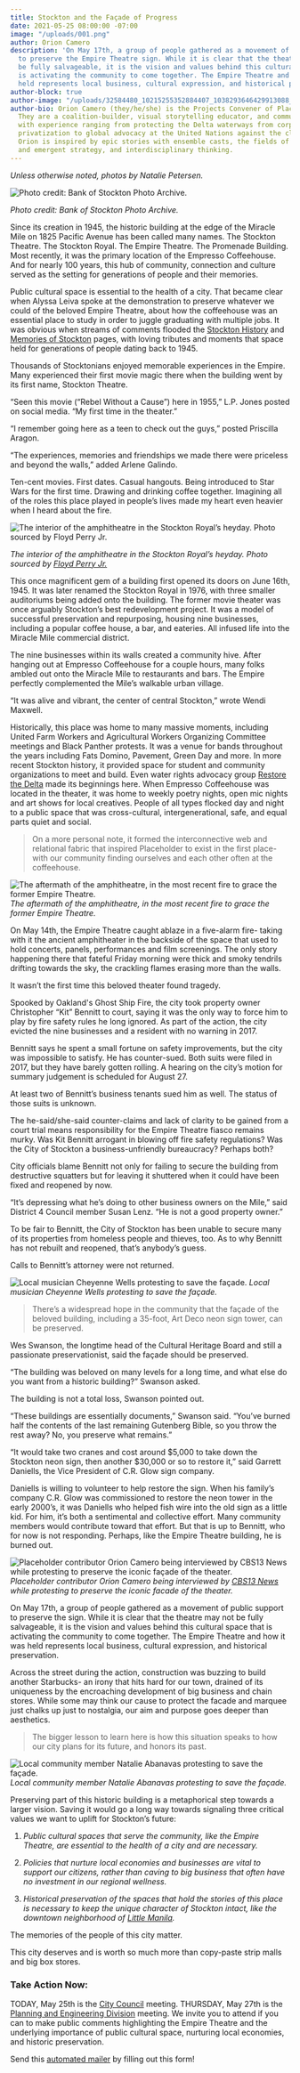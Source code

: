 ```yaml
---
title: Stockton and the Façade of Progress
date: 2021-05-25 08:00:00 -07:00
image: "/uploads/001.png"
author: Orion Camero
description: 'On May 17th, a group of people gathered as a movement of public support
  to preserve the Empire Theatre sign. While it is clear that the theatre may not
  be fully salvageable, it is the vision and values behind this cultural space that
  is activating the community to come together. The Empire Theatre and how it was
  held represents local business, cultural expression, and historical preservation. '
author-block: true
author-image: "/uploads/32584480_10215255352884407_1038293646429913088_o.jpg"
author-bio: Orion Camero (they/he/she) is the Projects Convener of Placeholder Magazine.
  They are a coalition-builder, visual storytelling educator, and community organizer
  with experience ranging from protecting the Delta waterways from corporate water
  privatization to global advocacy at the United Nations against the climate crisis.
  Orion is inspired by epic stories with ensemble casts, the fields of spiritual ecology
  and emergent strategy, and interdisciplinary thinking.
---
```


*Unless otherwise noted, photos by Natalie Petersen.*

![Photo credit: Bank of Stockton Photo Archive.](/uploads/Screen%20Shot%202021-05-24%20at%2010.56.12%20PM.png)

*Photo credit: Bank of Stockton Photo Archive.*

Since its creation in 1945, the historic building at the edge of the Miracle Mile on 1825 Pacific Avenue has been called many names. The Stockton Theatre. The Stockton Royal. The Empire Theatre. The Promenade Building. Most recently, it was the primary location of the Empresso Coffeehouse. And for nearly 100 years, this hub of community, connection and culture served as the setting for generations of people and their memories.

Public cultural space is essential to the health of a city. That became clear when Alyssa Leiva spoke at the demonstration to preserve whatever we could of the beloved Empire Theatre, about how the coffeehouse was an essential place to study in order to juggle graduating with multiple jobs. It was obvious when streams of comments flooded the [Stockton History](https://www.facebook.com/groups/stocktonhistory) and [Memories of Stockton](https://www.facebook.com/groups/225948760841919) pages, with loving tributes and moments that space held for generations of people dating back to 1945.

Thousands of Stocktonians enjoyed memorable experiences in the Empire. Many experienced their first movie magic there when the building went by its first name, Stockton Theatre.

“Seen this movie (“Rebel Without a Cause”) here in 1955,” L.P. Jones posted on social media. “My first time in the theater.”

“I remember going here as a teen to check out the guys,” posted Priscilla Aragon.

“The experiences, memories and friendships we made there were priceless and beyond the walls,” added Arlene Galindo.

Ten-cent movies. First dates. Casual hangouts. Being introduced to Star Wars for the first time. Drawing and drinking coffee together. Imagining all of the roles this place played in people’s lives made my heart even heavier when I heard about the fire.

![The interior of the amphitheatre in the Stockton Royal’s heyday. Photo sourced by Floyd Perry Jr.](/uploads/Screen%20Shot%202021-05-20%20at%202.35.45%20PM.png)

*The interior of the amphitheatre in the Stockton Royal’s heyday. Photo sourced by [Floyd Perry Jr.](https://bobwilkinsthemanbehindthecigar.blogspot.com/2007/04/history-and-pictures-of-stockton-royal.html?m=1&fbclid=IwAR3Lo_bRV_620aod7KpMuanPNt5neAznmjyQWeUaCnHDemuH7aMaLyChjtE)*

This once magnificent gem of a building first opened its doors on June 16th, 1945. It was later renamed the Stockton Royal in 1976, with three smaller auditoriums being added onto the building. The former movie theater was once arguably Stockton’s best redevelopment project. It was a model of successful preservation and repurposing, housing nine businesses, including a popular coffee house, a bar, and eateries. All infused life into the Miracle Mile commercial district.

The nine businesses within its walls created a community hive. After hanging out at Empresso Coffeehouse for a couple hours, many folks ambled out onto the Miracle Mile to restaurants and bars. The Empire perfectly complemented the Mile’s walkable urban village.

“It was alive and vibrant, the center of central Stockton,” wrote Wendi Maxwell.

Historically, this place was home to many massive moments, including United Farm Workers and Agricultural Workers Organizing Committee meetings and Black Panther protests. It was a venue for bands throughout the years including Fats Domino, Pavement, Green Day and more. In more recent Stockton history, it provided space for student and community organizations to meet and build. Even water rights advocacy group [Restore the Delta](http://restorethedelta.org/) made its beginnings here. When Empresso Coffeehouse was located in the theater, it was home to weekly poetry nights, open mic nights and art shows for local creatives. People of all types flocked day and night to a public space that was cross-cultural, intergenerational, safe, and equal parts quiet and social.

> On a more personal note, it formed the interconnective web and relational fabric that inspired Placeholder to exist in the first place- with our community finding ourselves and each other often at the coffeehouse.

![The aftermath of the amphitheatre, in the most recent fire to grace the former Empire Theatre.](/uploads/0empresso2.jpeg)
*The aftermath of the amphitheatre, in the most recent fire to grace the former Empire Theatre.*

On May 14th, the Empire Theatre caught ablaze in a five-alarm fire- taking with it the ancient amphitheater in the backside of the space that used to hold concerts, panels, performances and film screenings. The only story happening there that fateful Friday morning were thick and smoky tendrils drifting towards the sky, the crackling flames erasing more than the walls.

It wasn’t the first time this beloved theater found tragedy.

Spooked by Oakland's Ghost Ship Fire, the city took property owner Christopher “Kit” Bennitt to court, saying it was the only way to force him to play by fire safety rules he long ignored. As part of the action, the city evicted the nine businesses and a resident with no warning in 2017.

Bennitt says he spent a small fortune on safety improvements, but the city was impossible to satisfy. He has counter-sued. Both suits were filed in 2017, but they have barely gotten rolling. A hearing on the city’s motion for summary judgement is scheduled for August 27.

At least two of Bennitt’s business tenants sued him as well. The status of those suits is unknown.

The he-said/she-said counter-claims and lack of clarity to be gained from a court trial means responsibility for the Empire Theatre fiasco remains murky. Was Kit Bennitt arrogant in blowing off fire safety regulations? Was the City of Stockton a business-unfriendly bureaucracy? Perhaps both?

City officials blame Bennitt not only for failing to secure the building from destructive squatters but for leaving it shuttered when it could have been fixed and reopened by now.

“It’s depressing what he’s doing to other business owners on the Mile,” said District 4 Council member Susan Lenz. “He is not a good property owner.”

To be fair to Bennitt, the City of Stockton has been unable to secure many of its properties from homeless people and thieves, too. As to why Bennitt has not rebuilt and reopened, that’s anybody’s guess.

Calls to Bennitt’s attorney were not returned.

![Local musician Cheyenne Wells protesting to save the façade.](/uploads/0empresso1.jpeg)
*Local musician Cheyenne Wells protesting to save the façade.*

> There’s a widespread hope in the community that the façade of the beloved building, including a 35-foot, Art Deco neon sign tower, can be preserved.

Wes Swanson, the longtime head of the Cultural Heritage Board and still a passionate preservationist, said the façade should be preserved.

“The building was beloved on many levels for a long time, and what else do you want from a historic building?” Swanson asked.

The building is not a total loss, Swanson pointed out.

“These buildings are essentially documents,” Swanson said. “You’ve burned half the contents of the last remaining Gutenberg Bible, so you throw the rest away? No, you preserve what remains.”

“It would take two cranes and cost around $5,000 to take down the Stockton neon sign, then another $30,000 or so to restore it,” said Garrett Daniells, the Vice President of C.R. Glow sign company.

Daniells is willing to volunteer to help restore the sign. When his family’s company C.R. Glow was commissioned to restore the neon tower in the early 2000’s, it was Daniells who helped fish wire into the old sign as a little kid. For him, it’s both a sentimental and collective effort. Many community members would contribute toward that effort. But that is up to Bennitt, who for now is not responding. Perhaps, like the Empire Theatre building, he is burned out.

![Placeholder contributor Orion Camero being interviewed by CBS13 News while protesting to preserve the iconic façade of the theater.](/uploads/0empresso.jpeg)
*Placeholder contributor Orion Camero being interviewed by [CBS13 News](https://sacramento.cbslocal.com/video/5594829-group-gathers-to-save-empire-theater-in-stockton/) while protesting to preserve the iconic facade of the theater.*

On May 17th, a group of people gathered as a movement of public support to preserve the sign. While it is clear that the theatre may not be fully salvageable, it is the vision and values behind this cultural space that is activating the community to come together. The Empire Theatre and how it was held represents local business, cultural expression, and historical preservation.

Across the street during the action, construction was buzzing to build another Starbucks- an irony that hits hard for our town, drained of its uniqueness by the encroaching development of big business and chain stores. While some may think our cause to protect the facade and marquee just chalks up just to nostalgia, our aim and purpose goes deeper than aesthetics.

> The bigger lesson to learn here is how this situation speaks to how our city plans for its future, and honors its past.

![Local community member Natalie Abanavas protesting to save the façade.](/uploads/0empresso3.jpeg)
*Local community member Natalie Abanavas protesting to save the façade.*

Preserving part of this historic building is a metaphorical step towards a larger vision. Saving it would go a long way towards signaling three critical values we want to uplift for Stockton’s future:

1. *Public cultural spaces that serve the community, like the Empire Theatre, are essential to the health of a city and are necessary.*

2. *Policies that nurture local economies and businesses are vital to support our citizens, rather than caving to big business that often have no investment in our regional wellness.*

3. *Historical preservation of the spaces that hold the stories of this place is necessary to keep the unique character of Stockton intact, like the downtown neighborhood of [Little Manila](https://www.kqed.org/news/11872593/how-a-new-generation-of-filipinx-organizers-are-building-on-the-legacy-of-stocktons-little-manila?fbclid=IwAR0IgKy0j57HHvW4Mvwr1wduFiGirwTCYk3RSZzIXSWe0WoxaQwUygkr1M4).*

The memories of the people of this city matter.

This city deserves and is worth so much more than copy-paste strip malls and big box stores.

### Take Action Now:

TODAY, May 25th is the [City Council](http://www.stocktongov.com/government/oMeetings/councilMeetings.html) meeting.
THURSDAY, May 27th is the [Planning and Engineering Division](http://www.stocktongov.com/government/departments/communityDevelop/cdPlan.html) meeting.
We invite you to attend if you can to make public comments highlighting the Empire Theatre and the underlying importance of public cultural space, nurturing local economies, and historic preservation.

Send this [automated mailer](https://act.newmode.net/action/209thymes/stockton-community-call-action) by filling out this form!